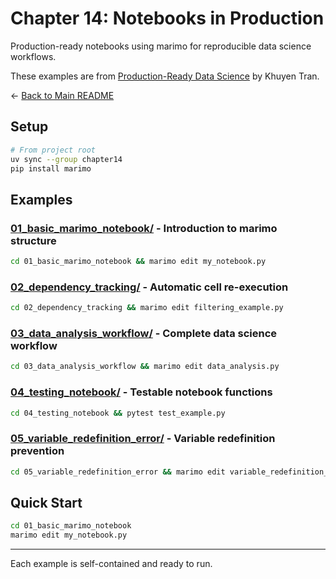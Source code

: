 # Chapter 14: Notebooks in Production

Production-ready notebooks using marimo for reproducible data science workflows.

These examples are from [Production-Ready Data Science](https://codecut.ai/production-ready-data-science/?utm_source=github&utm_medium=production-ready-data-science-code&utm_campaign=chapter14) by Khuyen Tran.

← [Back to Main README](../README.md)

## Setup

```bash
# From project root
uv sync --group chapter14
pip install marimo
```

## Examples

### [01_basic_marimo_notebook/](01_basic_marimo_notebook/) - Introduction to marimo structure
```bash
cd 01_basic_marimo_notebook && marimo edit my_notebook.py
```

### [02_dependency_tracking/](02_dependency_tracking/) - Automatic cell re-execution
```bash
cd 02_dependency_tracking && marimo edit filtering_example.py
```

### [03_data_analysis_workflow/](03_data_analysis_workflow/) - Complete data science workflow
```bash
cd 03_data_analysis_workflow && marimo edit data_analysis.py
```

### [04_testing_notebook/](04_testing_notebook/) - Testable notebook functions
```bash
cd 04_testing_notebook && pytest test_example.py
```

### [05_variable_redefinition_error/](05_variable_redefinition_error/) - Variable redefinition prevention
```bash
cd 05_variable_redefinition_error && marimo edit variable_redefinition_demo.py
```

## Quick Start

```bash
cd 01_basic_marimo_notebook
marimo edit my_notebook.py
```

---

Each example is self-contained and ready to run.